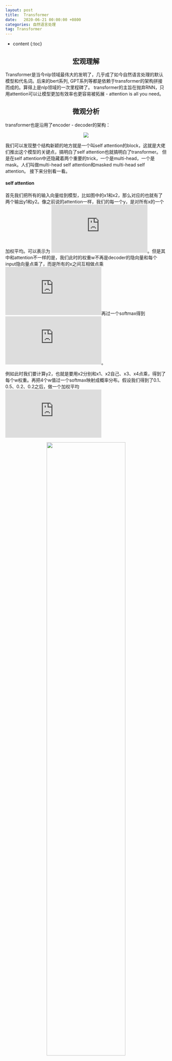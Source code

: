 ```yaml
---
layout: post
title:  Transformer
date:   2020-06-21 00:00:00 +0800
categories: 自然语言处理
tag: Transformer
---
```


* content
{:toc}


<h2 align="center">宏观理解</h2>

Transformer是当今nlp领域最伟大的发明了，几乎成了如今自然语言处理的默认模型和代名词。后来的bert系列, GPT系列等都是依赖于transformer的架构拼接而成的。算得上是nlp领域的一次里程碑了。
transformer的主旨在抛弃RNN，只用attention可以让模型更加有效率也更容易被拓展 - attention is all you need。

<h2 align="center">微观分析</h2>

transformer也是沿用了encoder - decoder的架构：

<p align="center"> 
  <img src="/imgs/transformer/1.png">
</p>

我们可以发现整个结构新颖的地方就是一个叫self attention的block，这就是大佬们推出这个模型的关键点，搞明白了self attention也就搞明白了transformer。
但是在self attention中还隐藏着两个重要的trick，一个是multi-head，一个是mask。人们叫做multi-head self attention和masked multi-head self attention。
接下来分别看一看。

<h4>self attention</h4>

首先我们把所有的输入向量给到模型，比如图中的x1和x2，那么对应的也就有了两个输出y1和y2。像之前说的attention一样，我们的每一个y，是对所有x的一个加权平均。可以表示为
![](https://latex.codecogs.com/gif.latex?y_i%20%3D%20%5Csum_%7Bj%7D%5E%7B%7Dw_%7Bij%7Dx_j)。但是其中和attention不一样的是，我们此时的权重w不再是decoder的隐向量和每个input隐向量点乘了，而是所有的x之间互相做点乘![](https://latex.codecogs.com/gif.latex?%7Bw%7D%27_%7Bij%7D%20%3D%20x_i%20%5Ccdot%20x_j)再过一个softmax得到![](https://latex.codecogs.com/gif.latex?w_i%20%3D%20softmax%28%7Bw%7D%27_%7Bij%7D%29)。



例如此时我们要计算y2，也就是要用x2分别和x1、x2自己、x3、x4点乘，得到了每个w权重。再把4个w值过一个softmax映射成概率分布。假设我们得到了0.1、0.5、0.2、0.2之后，做一个加权平均![](https://latex.codecogs.com/gif.latex?y_2%20%3D%20%5Csum%20w_ix_i)


<p align="center"> 
  <img src="/imgs/transformer/2.png" width="70%" height="70%">
</p>

这样的一个过程就叫做self attention。

self attention可以告诉我们如果x1和x2的词很相似，那么他们的权重w就会很大。并且整个过程我们不需要额外的参数，这样就会让我们的self attention不容易过拟合。但是有好也就有坏，通过这种方式，我们可以发现如果我们把x1和x2换一个位置，那么我们得到的y2是一样的。这也就代表了self attention无法考虑到输入序列的位置信息。为了解决这个问题，我们就要引入一个positional embedding位置编码的机制。

<h4>Positional embedding</h4>

我们需要的只是每个单词的位置信息，那么我们可以生成一个位置向量，让它和输入input的维度相同，然后把他们两个相加即可。我们的位置向量按照sin和cos函数计算：

<p align="center"> 
  <img src="/imgs/transformer/8.png" width="50%" height="50%">
</p>

其中pos是位置编号，比如在计算第二个词的时候，pos就是2。i是index over dimensions，使得embedding有维度d个。





为了概括之前的attention和现在的self attention机制，我们使用一种共通的命名（query，key，value）对。刚开始看这些东西的时候一定会很混乱，网上各种介绍也都不是很通俗，我来尝试解释一下：

我们的每一个输入x在做attention的过程中分别会扮演三种角色，分别叫做query、key和value：

- query：我要和其他的所有向量相乘来计算权重的时候，我的角色叫做query。比如在attention中的decoder隐向量，在self attention上个例子中的x2自己。
- key：当我需要配合和query向量计算权值的时候，我的角色叫做key。比如在上例中的x1、x2、x3、x4都需要配合x2生成权值，他们此时就叫做key向量。
- value：当有了权值之后，我需要和权值做一个加权平均来计算y值。比如在self attention中的所有x。

所以我们可以看出来，当我们在计算y2的时候，需要用x2作为query和x1、x2、x3、x4作为key点乘，之后我们再通过点乘的结果权重分别乘以x1、x2、x3、x4作为value的加权平均得到y2。x2同时扮演了三个角色。

随后人们发现，如果我们可以让x2在同一个时刻的不同角色有一个更清晰的认知，那么训练的效果会更好。比如我们给设定三个可训练的参数矩阵，当x2作为query的时候我需要x2乘以Wq。当x2作为key的时候我需要x2乘以Wk，当x2作为value的时候我需要x2乘以Wv。

所以在self attention中，我们可以对每一个input x都生成3个值，分别对应该输入x作为不同角色的时候的输入。所以我们就会有3个序列，分别为query序列、key序列和value序列，这样我们的self attention的计算过程就变成了这样：


<p align="center"> 
  <img src="/imgs/transformer/3.png">
</p>



那么我们上一个例子中的y2计算过程可以这样表示


<p align="center"> 
  <img src="/imgs/transformer/4.png" width="70%" height="70%">
</p>

但是随后还发现了一个问题，就是我们在求softmax的时候，如果输入很大的话，那么经过softmax输出就会更加被放大。所以通常来说我们需要一个trick就是在求w权重的时候我们做一个归一化，除以![](https://latex.codecogs.com/gif.latex?%5Csqrt%7Bd_k%7D)，dk就是模型中隐向量的长度。


<h4>multi-head attention</h4>

在说完self attention的过程之后，multi-head就容易很多了。论文中说为了学习到不同方面的信息，所以他们把一个input平均分成了几份来分别做self attention。但是随后也有一些论文研究说分成多头之后，这些头并不会出关注不同的东西。所以究竟multi-head的原理是什么，我相信没几个人能说得清楚。深度学习的可解释性还是需要人们去研究的。

<p align="center"> 
  <img src="/imgs/transformer/5.png" width="50%" height="50%">
</p>

我们在输入的时候每个x分成若干段，对所有x的每一段都分别做一个self attention，最后再把所有的结果concat起来，喂给输出。

<p align="center"> 
  <img src="/imgs/transformer/6.png" width="80%" height="80%">
</p>

<h4>Residual operation</h4>

我们拿到输出之后，要先做一个残差操作，把self attention得出的结果和原始input相加喂给norm layer。为的是避免梯度爆炸或者消失，这是深度网络中常见的一个trick。

<h4>norm layer</h4>

拿到残差输出之后，下一步要通过一个norm layer。注意这里我们仍然有｜input length｜个输入。我们要对每一个输入做一个归一化。所以我们首先要求出每一个输入向量的均值和方差，然后对该向量里面的每一个数做一个转化![](https://latex.codecogs.com/gif.latex?%5Cwidehat%7Ba%7D%20%3D%20%5Cgamma%20%5Cfrac%7Ba-%5Cmu%20%7D%7B%5Csqrt%7B%5Csigma%5E2%20&plus;%20%5Cvarepsilon%20%7D%7D%20&plus;%20%5Cbeta)，其中ε是我们为了防止分母为0加的一个平滑项，γ和β是两个可训练的参数，是每个layer共享的，也就是在这一层中所有的输入的γ和β是共享的。

<h4>Feed forward layer</h4>

然后再把每个输出给到一个单隐含层的神经网络，就是有w和b两个训练参数再过一个relu激活函数，跟单层神经网络是一样的。


总结一下，我们说的transformer block就是这样的一个过程：

<p align="center"> 
  <img src="/imgs/transformer/7.png" width="80%" height="80%">
</p>

1. 得到输入和对应的位置编码，相加
2. 喂到multi-head self attention中，拿到输出
3. 残差计算，把attention中的输出和原始input相加
4. 喂给norm layer，对每一个vector分别归一化
5. 喂给一个单层神经网络，通过一个relu激活函数
6. 残差计算，把网络中的输出和norm layer后的输出相加
7. 喂给第二个norm layer得到归一化后的输出
8. 如果有下一层的transformer block，作为输入传入下一层循环到step 1；如果没有，输出结果。


<h4>Attention mask</h4>

我们





